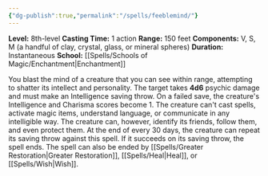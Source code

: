 ```yaml
---
{"dg-publish":true,"permalink":"/spells/feeblemind/"}
---
```


**Level:** 8th-level
**Casting Time:** 1 action
**Range:** 150 feet
**Components:** V, S, M (a handful of clay, crystal, glass, or mineral spheres)
**Duration:** Instantaneous
**School:** [[Spells/Schools of Magic/Enchantment\|Enchantment]]

You blast the mind of a creature that you can see within range, attempting to shatter its intellect and personality. The target takes **4d6** psychic damage and must make an Intelligence saving throw.
On a failed save, the creature's Intelligence and Charisma scores become 1. The creature can't cast spells, activate magic items, understand language, or communicate in any intelligible way. The creature can, however, identify its friends, follow them, and even protect them.
At the end of every 30 days, the creature can repeat its saving throw against this spell. If it succeeds on its saving throw, the spell ends.
The spell can also be ended by [[Spells/Greater Restoration\|Greater Restoration]], [[Spells/Heal\|Heal]], or [[Spells/Wish\|Wish]].